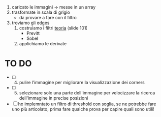 1. caricato le immagini -> messe in un array
2. trasformate in scala di grigio
    - da provare a fare con il filtro
3.  troviamo gli  edges
    1. costruiamo i filtri [teoria](theory/2018_Digital_Image_Filters.pdf) (slide 101)
        - Previtt
        - Sobel
    2. applichiamo le derivate




# TO DO
- [ ] 4. pulire l'immagine per migliorare la visualizzazione dei corners
- [ ] 5. selezionare solo una parte dell'immagine per velocizzare la ricerca dell'immagine in precise posizioni
- [ ] ho implemntato un filtro di threshold con soglia, se ne potrebbe fare uno più articolato, prima fare qualche prova per capire quali sono utili!
